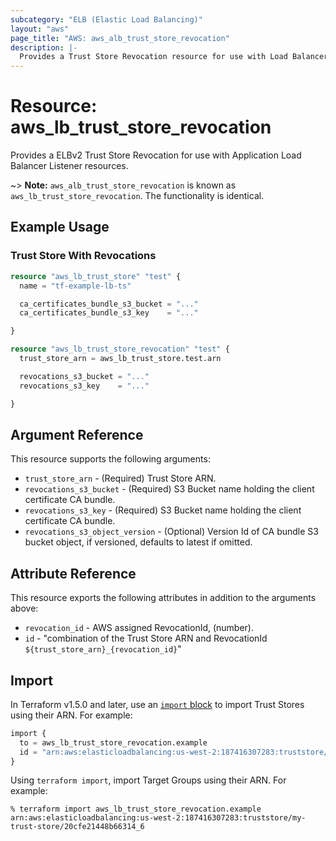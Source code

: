 ```yaml
---
subcategory: "ELB (Elastic Load Balancing)"
layout: "aws"
page_title: "AWS: aws_alb_trust_store_revocation"
description: |-
  Provides a Trust Store Revocation resource for use with Load Balancers.
---
```


# Resource: aws_lb_trust_store_revocation

Provides a ELBv2 Trust Store Revocation for use with Application Load Balancer Listener resources.

~> **Note:** `aws_alb_trust_store_revocation` is known as `aws_lb_trust_store_revocation`. The functionality is identical.

## Example Usage

### Trust Store With Revocations

```terraform
resource "aws_lb_trust_store" "test" {
  name = "tf-example-lb-ts"

  ca_certificates_bundle_s3_bucket = "..."
  ca_certificates_bundle_s3_key    = "..."

}

resource "aws_lb_trust_store_revocation" "test" {
  trust_store_arn = aws_lb_trust_store.test.arn

  revocations_s3_bucket = "..."
  revocations_s3_key    = "..."

}

```

## Argument Reference

This resource supports the following arguments:

* `trust_store_arn` - (Required) Trust Store ARN.
* `revocations_s3_bucket` - (Required) S3 Bucket name holding the client certificate CA bundle.
* `revocations_s3_key` - (Required) S3 Bucket name holding the client certificate CA bundle.
* `revocations_s3_object_version` - (Optional) Version Id of CA bundle S3 bucket object, if versioned, defaults to latest if omitted.

## Attribute Reference

This resource exports the following attributes in addition to the arguments above:

* `revocation_id` - AWS assigned RevocationId, (number).
* `id` - "combination of the Trust Store ARN and RevocationId `${trust_store_arn}_{revocation_id}`"

## Import

In Terraform v1.5.0 and later, use an [`import` block](https://developer.hashicorp.com/terraform/language/import) to import Trust Stores using their ARN. For example:

```terraform
import {
  to = aws_lb_trust_store_revocation.example
  id = "arn:aws:elasticloadbalancing:us-west-2:187416307283:truststore/my-trust-store/20cfe21448b66314_6"
}
```

Using `terraform import`, import Target Groups using their ARN. For example:

```console
% terraform import aws_lb_trust_store_revocation.example arn:aws:elasticloadbalancing:us-west-2:187416307283:truststore/my-trust-store/20cfe21448b66314_6
```
